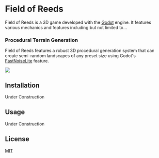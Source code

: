 # Field of Reeds

Field of Reeds is a 3D game developed with the [Godot](https://github.com/godotengine/godot) engine. It features various mechanics and features including but not limited to... 

### Procedural Terrain Generation
Field of Reeds features a robust 3D procedural generation system that can create semi-random landscapes of any preset size using Godot's [FastNoiseLite](https://docs.godotengine.org/en/stable/classes/class_fastnoiselite.html) feature.

![](https://github.com/wokidoo/FieldOfReeds/blob/main/video/procedural_terrain.gif)

## Installation

Under Construction

## Usage

Under Construction

## License

[MIT](https://choosealicense.com/licenses/mit/)
